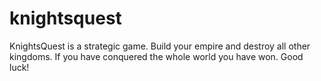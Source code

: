 # knightsquest
KnightsQuest is a strategic game. Build your empire and destroy all other kingdoms. If you have conquered the whole world you have won. Good luck! 
